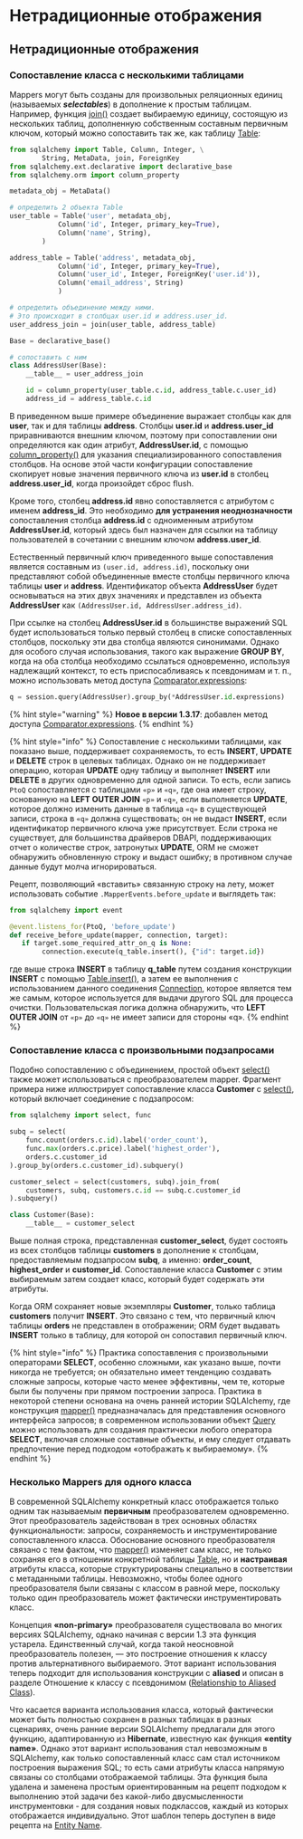 # Нетрадиционные отображения

## Нетрадиционные отображения

### Сопоставление класса с несколькими таблицами

Mappers могут быть созданы для произвольных реляционных единиц (называемых _**selectables**_) в дополнение к простым таблицам. Например, функция [join()](https://docs.sqlalchemy.org/en/14/core/selectable.html#sqlalchemy.sql.expression.join) создает выбираемую единицу, состоящую из нескольких таблиц, дополненную собственным составным первичным ключом, который можно сопоставить так же, как таблицу [Table](https://docs.sqlalchemy.org/en/14/core/metadata.html#sqlalchemy.schema.Table):

```python
from sqlalchemy import Table, Column, Integer, \
        String, MetaData, join, ForeignKey
from sqlalchemy.ext.declarative import declarative_base
from sqlalchemy.orm import column_property

metadata_obj = MetaData()

# определить 2 объекта Table
user_table = Table('user', metadata_obj,
            Column('id', Integer, primary_key=True),
            Column('name', String),
        )

address_table = Table('address', metadata_obj,
            Column('id', Integer, primary_key=True),
            Column('user_id', Integer, ForeignKey('user.id')),
            Column('email_address', String)
            )

# определить объединение между ними.
# Это происходит в столбцах user.id и address.user_id.
user_address_join = join(user_table, address_table)

Base = declarative_base()

# сопоставить с ним
class AddressUser(Base):
    __table__ = user_address_join

    id = column_property(user_table.c.id, address_table.c.user_id)
    address_id = address_table.c.id
```

В приведенном выше примере объединение выражает столбцы как для **user**, так и для таблицы **address**. Столбцы **user.id** и **address.user\_id** приравниваются внешним ключом, поэтому при сопоставлении они определяются как один атрибут, **AddressUser.id**, с помощью [column\_property()](otobrazhenie-kolonok-i-vyrazhenii/otobrazhenie-kolonok-tablicy.md#function-sqlalchemy.orm.column\_property-columns-kwargs) для указания специализированного сопоставления столбцов. На основе этой части конфигурации сопоставление скопирует новые значения первичного ключа из **user.id** в столбец **address.user\_id**, когда произойдет сброс flush.

Кроме того, столбец **address.id** явно сопоставляется с атрибутом с именем **address\_id**. Это необходимо **для устранения неоднозначности** сопоставления столбца **address.id** с одноименным атрибутом **AddressUser.id**, который здесь был назначен для ссылки на таблицу пользователей в сочетании с внешним ключом **address.user\_id**.

Естественный первичный ключ приведенного выше сопоставления является составным из `(user.id, address.id)`, поскольку они представляют собой объединенные вместе столбцы первичного ключа таблицы **user** и **address**. Идентификатор объекта **AddressUser** будет основываться на этих двух значениях и представлен из объекта **AddressUser** как `(AddressUser.id, AddressUser.address_id)`.

При ссылке на столбец **AddressUser.id** в большинстве выражений SQL будет использоваться только первый столбец в списке сопоставленных столбцов, поскольку эти два столбца являются синонимами. Однако для особого случая использования, такого как выражение **GROUP BY**, когда на оба столбца необходимо ссылаться одновременно, используя надлежащий контекст, то есть приспосабливаясь к псевдонимам и т. п., можно использовать метод доступа [Comparator.expressions](https://docs.sqlalchemy.org/en/14/orm/internals.html#sqlalchemy.orm.ColumnProperty.Comparator.expressions):

```python
q = session.query(AddressUser).group_by(*AddressUser.id.expressions)
```

{% hint style="warning" %}
**Новое в версии 1.3.17**: добавлен метод доступа [Comparator.expressions](https://docs.sqlalchemy.org/en/14/orm/internals.html#sqlalchemy.orm.ColumnProperty.Comparator.expressions).
{% endhint %}

{% hint style="info" %}
Сопоставление с несколькими таблицами, как показано выше, поддерживает сохраняемость, то есть **INSERT**, **UPDATE** и **DELETE** строк в целевых таблицах. Однако он не поддерживает операцию, которая **UPDATE** одну таблицу и выполняет **INSERT** или **DELETE** в других одновременно для одной записи. То есть, если запись `PtoQ` сопоставляется с таблицами `«p»` и `«q»`, где она имеет строку, основанную на **LEFT OUTER JOIN** `«p»` и `«q»`, если выполняется **UPDATE**, которое должно изменить данные в таблица `«q»` в существующей записи, строка в `«q»` должна существовать; он не выдаст **INSERT**, если идентификатор первичного ключа уже присутствует. Если строка не существует, для большинства драйверов DBAPI, поддерживающих отчет о количестве строк, затронутых **UPDATE**, ORM не сможет обнаружить обновленную строку и выдаст ошибку; в противном случае данные будут молча игнорироваться.

Рецепт, позволяющий «вставить» связанную строку на лету, может использовать событие `.MapperEvents.before_update` и выглядеть так:

```python
from sqlalchemy import event

@event.listens_for(PtoQ, 'before_update')
def receive_before_update(mapper, connection, target):
   if target.some_required_attr_on_q is None:
        connection.execute(q_table.insert(), {"id": target.id})
```

где выше строка **INSERT** в таблицу **q\_table** путем создания конструкции **INSERT** с помощью [Table.insert()](https://docs.sqlalchemy.org/en/14/core/metadata.html#sqlalchemy.schema.Table.insert), а затем ее выполнения с использованием данного соединения [Connection](https://docs.sqlalchemy.org/en/14/core/connections.html#sqlalchemy.engine.Connection), которое является тем же самым, которое используется для выдачи другого SQL для процесса очистки. Пользовательская логика должна обнаружить, что **LEFT OUTER JOIN** от `«p»` до `«q»` не имеет записи для стороны «q».
{% endhint %}

### Сопоставление класса с произвольными подзапросами

Подобно сопоставлению с объединением, простой объект [select()](https://docs.sqlalchemy.org/en/14/core/selectable.html#sqlalchemy.sql.expression.select) также может использоваться с преобразователем mapper. Фрагмент примера ниже иллюстрирует сопоставление класса **Customer** с [select()](https://docs.sqlalchemy.org/en/14/core/selectable.html#sqlalchemy.sql.expression.select), который включает соединение с подзапросом:

```python
from sqlalchemy import select, func

subq = select(
    func.count(orders.c.id).label('order_count'),
    func.max(orders.c.price).label('highest_order'),
    orders.c.customer_id
).group_by(orders.c.customer_id).subquery()

customer_select = select(customers, subq).join_from(
    customers, subq, customers.c.id == subq.c.customer_id
).subquery()

class Customer(Base):
    __table__ = customer_select
```

Выше полная строка, представленная **customer\_select**, будет состоять из всех столбцов таблицы **customers** в дополнение к столбцам, предоставляемым подзапросом **subq**, а именно: **order\_count**, **highest\_order** и **customer\_id**. Сопоставление класса **Customer** с этим выбираемым затем создает класс, который будет содержать эти атрибуты.

Когда ORM сохраняет новые экземпляры **Customer**, только таблица **customers** получит **INSERT**. Это связано с тем, что первичный ключ таблицы **orders** не представлен в отображении; ORM будет выдавать **INSERT** только в таблицу, для которой он сопоставил первичный ключ.

{% hint style="info" %}
Практика сопоставления с произвольными операторами **SELECT**, особенно сложными, как указано выше, почти никогда не требуется; он обязательно имеет тенденцию создавать сложные запросы, которые часто менее эффективны, чем те, которые были бы получены при прямом построении запроса. Практика в некоторой степени основана на очень ранней истории SQLAlchemy, где конструкция [mapper()](https://docs.sqlalchemy.org/en/14/orm/mapping\_api.html#sqlalchemy.orm.mapper) предназначалась для представления основного интерфейса запросов; в современном использовании объект [Query](https://docs.sqlalchemy.org/en/14/orm/query.html#sqlalchemy.orm.Query) можно использовать для создания практически любого оператора **SELECT**, включая сложные составные объекты, и ему следует отдавать предпочтение перед подходом «отображать к выбираемому».
{% endhint %}

### Несколько Mappers для одного класса

В современной SQLAlchemy конкретный класс отображается только одним так называемым **первичным** преобразователем одновременно. Этот преобразователь задействован в трех основных областях функциональности: запросы, сохраняемость и инструментирование сопоставленного класса. Обоснование основного преобразователя связано с тем фактом, что [mapper()](https://docs.sqlalchemy.org/en/14/orm/mapping\_api.html#sqlalchemy.orm.mapper) изменяет сам класс, не только сохраняя его в отношении конкретной таблицы [Table](https://docs.sqlalchemy.org/en/14/core/metadata.html#sqlalchemy.schema.Table), но и **настраивая** атрибуты класса, которые структурированы специально в соответствии с метаданными таблицы. Невозможно, чтобы более одного преобразователя были связаны с классом в равной мере, поскольку только один преобразователь может фактически инструментировать класс.

Концепция **«non-primary»** преобразователя существовала во многих версиях SQLAlchemy, однако начиная с версии 1.3 эта функция устарела. Единственный случай, когда такой неосновной преобразователь полезен, — это построение отношения к классу против альтернативного выбираемого. Этот вариант использования теперь подходит для использования конструкции с **aliased** и описан в разделе Отношение к классу с псевдонимом ([Relationship to Aliased Class](https://docs.sqlalchemy.org/en/14/orm/join\_conditions.html#relationship-aliased-class)).

Что касается варианта использования класса, который фактически может быть полностью сохранен в разных таблицах в разных сценариях, очень ранние версии SQLAlchemy предлагали для этого функцию, адаптированную из **Hibernate**, известную как функция **«entity name»**. Однако этот вариант использования стал невозможным в SQLAlchemy, как только сопоставленный класс сам стал источником построения выражения SQL; то есть сами атрибуты класса напрямую связаны со столбцами отображаемой таблицы. Эта функция была удалена и заменена простым ориентированным на рецепт подходом к выполнению этой задачи без какой-либо двусмысленности инструментовки - для создания новых подклассов, каждый из которых отображается индивидуально. Этот шаблон теперь доступен в виде рецепта на [Entity Name](https://www.sqlalchemy.org/trac/wiki/UsageRecipes/EntityName).
